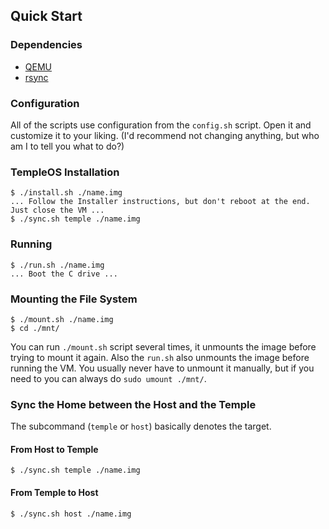 ## Quick Start

### Dependencies

- [QEMU](https://www.qemu.org/)
- [rsync](https://rsync.samba.org/)

### Configuration

All of the scripts use configuration from the `config.sh` script. Open it and customize it to your liking. (I'd recommend not changing anything, but who am I to tell you what to do?)

### TempleOS Installation

```console
$ ./install.sh ./name.img
... Follow the Installer instructions, but don't reboot at the end. Just close the VM ...
$ ./sync.sh temple ./name.img
```

### Running

```console
$ ./run.sh ./name.img
... Boot the C drive ...
```

### Mounting the File System

```console
$ ./mount.sh ./name.img
$ cd ./mnt/
```

You can run `./mount.sh` script several times, it unmounts the image before trying to mount it again. Also the `run.sh` also unmounts the image before running the VM. You usually never have to unmount it manually, but if you need to you can always do `sudo umount ./mnt/`.

### Sync the Home between the Host and the Temple

The subcommand (`temple` or `host`) basically denotes the target.

#### From Host to Temple

```console
$ ./sync.sh temple ./name.img
```

#### From Temple to Host

```console
$ ./sync.sh host ./name.img
```
